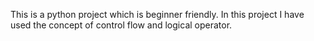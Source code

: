 This is a python project which is beginner friendly.
In this project I have used the concept of control flow and logical operator.
